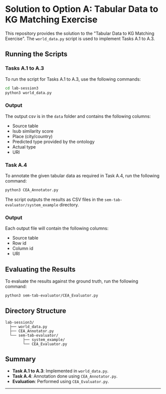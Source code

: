 
# Solution to Option A: Tabular Data to KG Matching Exercise

This repository provides the solution to the "Tabular Data to KG Matching Exercise". The `world_data.py` script is used to implement Tasks A.1 to A.3. 

## Running the Scripts

### Tasks A.1 to A.3

To run the script for Tasks A.1 to A.3, use the following commands:

```bash
cd lab-session3
python3 world_data.py
```

### Output

The output csv is in the `data` folder and contains the following columns:
- Source table
- Isub similarity score
- Place (city/country)
- Predicted type provided by the ontology 
- Actual type
- URI

### Task A.4

To annotate the given tabular data as required in Task A.4, run the following command:

```bash
python3 CEA_Annotator.py
```

The script outputs the results as CSV files in the `sem-tab-evaluator/system_example` directory.

### Output

Each output file will contain the following columns:
- Source table
- Row id
- Column id
- URI

## Evaluating the Results

To evaluate the results against the ground truth, run the following command:

```bash
python3 sem-tab-evaluator/CEA_Evaluator.py
```

## Directory Structure

```
lab-session3/
  ├── world_data.py
  ├── CEA_Annotator.py
  └── sem-tab-evaluator/
        ├── system_example/
        └── CEA_Evaluator.py
```

## Summary

- **Task A.1 to A.3**: Implemented in `world_data.py`.
- **Task A.4**: Annotation done using `CEA_Annotator.py`.
- **Evaluation**: Performed using `CEA_Evaluator.py`.

---

